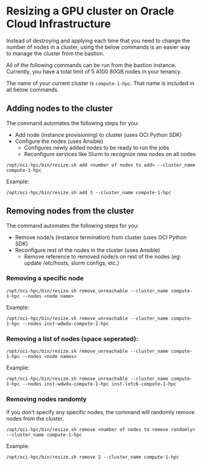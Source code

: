 # Resizing a GPU cluster on Oracle Cloud Infrastructure

Instead of destroying and applying each time that you need to change the number of nodes in a cluster, using the below commands is an easier way to manage the cluster from the bastion.

All of the following commands can be run from the bastion instance. Currently, you have a total limit of 5 A100 80GB nodes in your tenancy.

The name of your current cluster is `compute-1-hpc`. That name is included in all below commands.


## Adding nodes to the cluster

The command automates the following steps for you:

- Add node (instance provisioning) to cluster (uses OCI Python SDK)
- Configure the nodes (uses Ansible)
  -  Configures newly added nodes to be ready to run the jobs
  -  Reconfigure services like Slurm to recognize new nodes on all nodes

```
/opt/oci-hpc/bin/resize.sh add <number of nodes to add> --cluster_name compute-1-hpc
```

Example:

```
/opt/oci-hpc/bin/resize.sh add 3 --cluster_name compute-1-hpc
```

## Removing nodes from the cluster

The command automates the following steps for you:

- Remove node/s (instance termination) from cluster (uses OCI Python SDK)
- Reconfigure rest of the nodes in the cluster  (uses Ansible)
  -  Remove reference to removed node/s on rest of the nodes (eg: update /etc/hosts, slurm configs, etc.)

### Removing a specific node

```
/opt/oci-hpc/bin/resize.sh remove_unreachable --cluster_name compute-1-hpc --nodes <node name>
```

Example: 
```
/opt/oci-hpc/bin/resize.sh remove_unreachable --cluster_name compute-1-hpc --nodes inst-wdwdu-compute-1-hpc
```

### Removing a list of nodes (space seperated):

```
/opt/oci-hpc/bin/resize.sh remove_unreachable --cluster_name compute-1-hpc --nodes <node names>
```

Example: 
```
/opt/oci-hpc/bin/resize.sh remove_unreachable --cluster_name compute-1-hpc --nodes inst-wdwdu-compute-1-hpc inst-lotc6-compute-1-hpc
```

### Removing nodes randomly

If you don't specify any specific nodes, the command will randomly remove nodes from the cluster.

```
/opt/oci-hpc/bin/resize.sh remove <number of nodes to remove randomly> --cluster_name compute-1-hpc
```

Example:
```
/opt/oci-hpc/bin/resize.sh remove 2 --cluster_name compute-1-hpc
```



